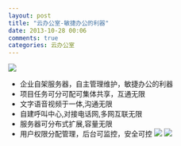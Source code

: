 ```yaml
---
layout: post
title: "云办公室-敏捷办公的利器"
date: 2013-10-28 00:06
comments: true
categories: 云办公室
---
```

![](http://yunbgs.com/images/workflow_0.jpg)

- 企业自架服务器，自主管理维护，敏捷办公的利器
- 项目任务可分可配可集体共享，互通无限
- 文字语音视频于一体,沟通无限
- 自建呼叫中心,对接电话网,多网互联无限
- 服务器可分布式扩展,容量无限
- 用户权限分配管理，后台可监控，安全可控
![](http://yunbgs.com/images/workflow_1.png)
![](http://yunbgs.com/images/workflow_2.png)
